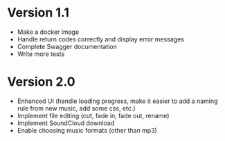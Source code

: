 # Version 1.1
- Make a docker image
- Handle return codes correctly and display error messages
- Complete Swagger documentation
- Write more tests

# Version 2.0
- Enhanced UI (handle loading progress, make it easier to add a naming rule from new music, add some css, etc.)
- Implement file editing (cut, fade in, fade out, rename)
- Implement SoundCloud download
- Enable choosing music formats (other than mp3)